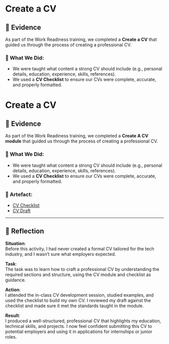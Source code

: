 # Create a CV

## 📄 Evidence

As part of the Work Readiness training, we completed a **Create a CV** that guided us through the process of creating a professional CV.

### 🧾 What We Did:
- We were taught what content a strong CV should include (e.g., personal details, education, experience, skills, references).
- We used a **CV Checklist** to ensure our CVs were complete, accurate, and properly formatted.
# Create a CV

## 📄 Evidence

As part of the Work Readiness training, we completed a **Create A CV module** that guided us through the process of creating a professional CV.

### 🧾 What We Did:
- We were taught what content a strong CV should include (e.g., personal details, education, experience, skills, references).
- We used a **CV Checklist** to ensure our CVs were complete, accurate, and properly formatted.

### 📸 Artefact:
- [CV Checklist](assets/CV%20REVIEW.pdf)
- [CV Draft](assets/CV%20-%20Zaid%20Theunissen.pdf)

---

## 💬 Reflection

**Situation**:  
Before this activity, I had never created a formal CV tailored for the tech industry, and I wasn’t sure what employers expected.

**Task**:  
The task was to learn how to craft a professional CV by understanding the required sections and structure, using the CV module and checklist as guidance.

**Action**:  
I attended the in-class CV development session, studied examples, and used the checklist to build my own CV. I reviewed my draft against the checklist and made sure it met the standards taught in the module.

**Result**:  
I produced a well-structured, professional CV that highlights my education, technical skills, and projects. I now feel confident submitting this CV to potential employers and using it in applications for internships or junior roles.

